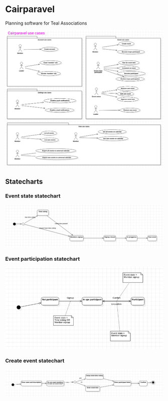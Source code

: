 # Cairparavel
Planning software for Teal Associations

![Use cases](./doc/img/use-cases.png)



## Statecharts

### Event state statechart

![event-states](doc/img/event-states.png)



### Event participation statechart

![event-participant-states](doc/img/event-participant-states.png)

### Create event statechart

![create-event-states](doc/img/create-event-states.png)